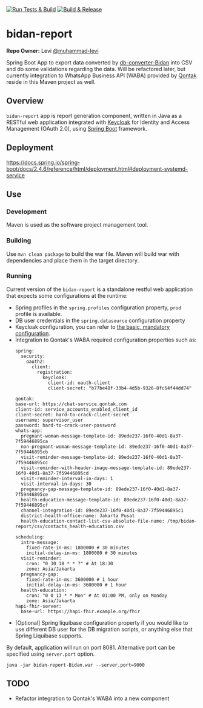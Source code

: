 [![Run Tests & Build](https://github.com/sid-indonesia/bidan-report/actions/workflows/build.yml/badge.svg)](https://github.com/sid-indonesia/bidan-report/actions/workflows/build.yml)
[![Build & Release](https://github.com/sid-indonesia/bidan-report/actions/workflows/publish.yml/badge.svg)](https://github.com/sid-indonesia/bidan-report/actions/workflows/publish.yml)

# bidan-report

**Repo Owner:** Levi [@muhammad-levi](https://github.com/muhammad-levi)

Spring Boot App to export data converted by [db-converter-Bidan](https://github.com/sid-indonesia/db-converter/tree/app/bidan) into CSV and do some validations regarding the data. Will be refactored later, but currently integration to WhatsApp Business API (WABA) provided by [Qontak](https://www.qontak.com/id) reside in this Maven project as well.

## Overview

`bidan-report` app is report generation component, written in Java as a RESTful web application integrated with [Keycloak](https://www.keycloak.org) for Identity and Access Management (OAuth 2.0), using [Spring Boot](https://spring.io/projects/spring-boot) framework.

## Deployment
https://docs.spring.io/spring-boot/docs/2.4.6/reference/html/deployment.html#deployment-systemd-service


## Use

### Development

Maven is used as the software project management tool.

### Building

Use `mvn clean package` to build the war file. Maven will build war with dependencies and place them in the target directory.

### Running

Current version of the `bidan-report` is a standalone restful web application that expects some configurations at the runtime:
- Spring profiles in the `spring.profiles` configuration property, `prod` profile is available.
- DB user credentials in the `spring.datasource` configuration property
- Keycloak configuration, you can refer to [the basic, mandatory configuration](https://www.baeldung.com/spring-boot-keycloak#keycloak-config).
- Integration to Qontak's WABA required configuration properties such as: 
  ```
  spring:
    security:
      oauth2:
        client:
          registration:
            keycloak:
              client-id: oauth-client
              client-secret: "b77be48f-33b4-4d5b-9326-8fc54f44dd74"

  qontak:
  base-url: https://chat-service.qontak.com
  client-id: service_accounts_enabled_client_id
  client-secret: hard-to-crack-client-secret
  username: supervisor_user
  password: hard-to-crack-user-password
  whats-app:
    pregnant-woman-message-template-id: 89ede237-16f0-40d1-8a37-7f59446895ca
    non-pregnant-woman-message-template-id: 89ede237-16f0-40d1-8a37-7f59446895cb
    visit-reminder-message-template-id: 89ede237-16f0-40d1-8a37-7f59446895cc
    visit-reminder-with-header-image-message-template-id: 89ede237-16f0-40d1-8a37-7f59446895cd
    visit-reminder-interval-in-days: 1
    visit-interval-in-days: 30
    pregnancy-gap-message-template-id: 89ede237-16f0-40d1-8a37-7f59446895ce
    health-education-message-template-id: 89ede237-16f0-40d1-8a37-7f59446895cf
    channel-integration-id: 89ede237-16f0-40d1-8a37-7f59446895c1
    district-health-office-name: Jakarta Pusat
    health-education-contact-list-csv-absolute-file-name: /tmp/bidan-report/csv/contacts_health-education.csv

  scheduling:
    intro-message:
      fixed-rate-in-ms: 1800000 # 30 minutes
      initial-delay-in-ms: 1800000 # 30 minutes
    visit-reminder:
      cron: "0 30 18 * * ?" # At 18:30
      zone: Asia/Jakarta
    pregnancy-gap:
      fixed-rate-in-ms: 3600000 # 1 hour
      initial-delay-in-ms: 3600000 # 1 hour
    health-education:
      cron: "0 0 13 * * Mon" # At 01:00 PM, only on Monday
      zone: Asia/Jakarta
  hapi-fhir-server:
    base-url: https://hapi-fhir.example.org/fhir
  ```
- [Optional] Spring liquibase configuration property if you would like to use different DB user for the DB migration scripts, or anything else that Spring Liquibase supports.

By default, application will run on port 8081. Alternative port can be specified using `server.port` option.

`java -jar bidan-report-Bidan.war --server.port=9000`

## TODO

- Refactor integration to Qontak's WABA into a new component
